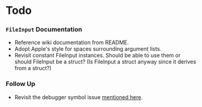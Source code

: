 Todo
====

### `FileInput` Documentation
- Reference wiki documentation from README.
- Adopt Apple's style for spaces surrounding argument lists.
- Revisit constant FileInput instances. Should be able to use them or should FileInput be a struct? (Is FileInput a struct anyway since it derives from a struct?)

### Follow Up
- Revisit the debugger symbol issue [mentioned here](https://devforums.apple.com/message/1023288#1023288).
